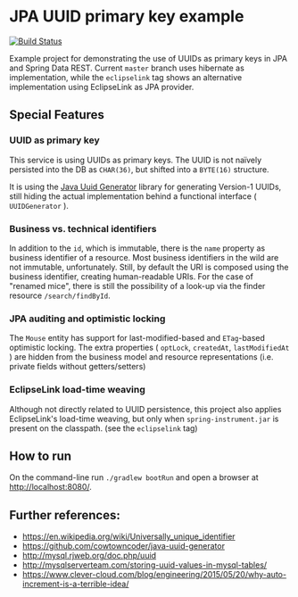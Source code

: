 # JPA UUID primary key example

[![Build Status](https://travis-ci.org/otrosien/uuid-jpa-rest-example.svg)](https://travis-ci.org/otrosien/uuid-jpa-rest-example)

Example project for demonstrating the use of UUIDs as primary keys in JPA and Spring Data REST.
Current `master` branch uses hibernate as implementation, while the `eclipselink` tag shows 
an alternative implementation using EclipseLink as JPA provider.

## Special Features

### UUID as primary key

This service is using UUIDs as primary keys. The UUID is not naïvely persisted into the
DB as `CHAR(36)`, but shifted into a `BYTE(16)` structure.

It is using the [Java Uuid Generator](https://github.com/cowtowncoder/java-uuid-generator)
library for generating Version-1 UUIDs, still hiding the actual implementation behind a
functional interface ( `UUIDGenerator` ).

### Business vs. technical identifiers

In addition to the `id`, which is immutable, there is the `name` property as business identifier of a resource.
Most business identifiers in the wild are not immutable, unfortunately.
Still, by default the URI is composed using the business identifier, creating human-readable URIs.
For the case of "renamed mice", there is still the possibility of a look-up via the finder resource
`/search/findById`.

### JPA auditing and optimistic locking

The `Mouse` entity has support for last-modified-based and `ETag`-based optimistic locking.
The extra properties ( `optLock`, `createdAt`, `lastModifiedAt` ) are hidden from the business model
and resource representations (i.e. private fields without getters/setters)

### EclipseLink load-time weaving

Although not directly related to UUID persistence, this project also applies EclipseLink's load-time
weaving, but only when `spring-instrument.jar` is present on the classpath. (see the `eclipselink` tag)

## How to run

On the command-line run `./gradlew bootRun` and open a browser at [http://localhost:8080/](http://localhost:8080/).

## Further references:

* https://en.wikipedia.org/wiki/Universally_unique_identifier
* https://github.com/cowtowncoder/java-uuid-generator
* http://mysql.rjweb.org/doc.php/uuid
* http://mysqlserverteam.com/storing-uuid-values-in-mysql-tables/
* https://www.clever-cloud.com/blog/engineering/2015/05/20/why-auto-increment-is-a-terrible-idea/
